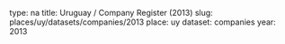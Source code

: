 type: na
title: Uruguay / Company Register (2013)
slug: places/uy/datasets/companies/2013
place: uy
dataset: companies
year: 2013
